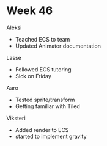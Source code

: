 # Week 46


Aleksi

- Teached ECS to team
- Updated Animator documentation



Lasse

- Followed ECS tutoring
- Sick on Friday


Aaro

- Tested sprite/transform
- Getting familiar with Tiled


Viksteri

- Added render to ECS
- started to implement gravity

